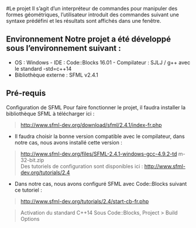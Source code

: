 #Le projet 
 Il s’agit d’un interpréteur de commandes pour manipuler des formes géométriques, l’utilisateur introduit des commandes suivant une syntaxe prédéfini et les résultats sont affichés dans une fenêtre. 
 
 ## Environnement Notre projet a été développé sous l’environnement suivant : 
 
 - OS ​: Windows  - IDE​ : Code::Blocks 16.01 - Compilateur​ : SJLJ / g++ avec le standard -std=c++14
 - Bibliothèque externe​ : SFML v2.4.1 
 
 ## Pré-requis 
 
 Configuration de SFML Pour faire fonctionner le projet, il faudra installer la bibliothèque SFML à télécharger ici : 
 > http://www.sfml-dev.org/download/sfml/2.4.1/index-fr.php  
 - Il faudra choisir la bonne version compatible avec le compilateur​, dans notre cas, nous avons installé cette version : 
 
 > http://www.sfml-dev.org/files/SFML-2.4.1-windows-gcc-4.9.2-td m-32-bit.zip  
 Des tutoriels de configuration sont disponibles ici : http://www.sfml-dev.org/tutorials/2.4  
 
 - Dans notre cas, nous avons configuré SFML avec Code::Blocks suivant ce tutoriel : 
 
 > http://www.sfml-dev.org/tutorials/2.4/start-cb-fr.php 
 
 > Activation du standard C++14 Sous Code::Blocks, Project > Build Options  
 
